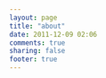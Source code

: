 ```yaml
---
layout: page
title: "about"
date: 2011-12-09 02:06
comments: true
sharing: false 
footer: true
---
```



